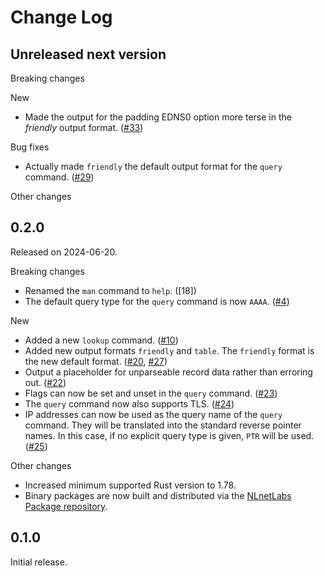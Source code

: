 # Change Log

## Unreleased next version

Breaking changes

New

* Made the output for the padding EDNS0 option more terse in the
  _friendly_ output format. ([#33])

Bug fixes

* Actually made `friendly` the default output format for the `query`
  command. ([#29])

Other changes

[#29]: https://github.com/NLnetLabs/dnsi/pull/29
[#33]: https://github.com/NLnetLabs/dnsi/pull/33


## 0.2.0

Released on 2024-06-20.

Breaking changes

* Renamed the `man` command to `help`. ([18])
* The default query type for the `query` command is now `AAAA`. ([#4])

New

* Added a new `lookup` command. ([#10])
* Added new output formats `friendly` and `table`. The `friendly` format
  is the new default format. ([#20], [#27])
* Output a placeholder for unparseable record data rather than erroring
  out. ([#22])
* Flags can now be set and unset in the `query` command. ([#23])
* The `query` command now also supports TLS. ([#24])
* IP addresses can now be used as the query name of the `query` command.
  They will be translated into the standard reverse pointer names. In this
  case, if no explicit query type is given, `PTR` will be used. ([#25])

Other changes

* Increased minimum supported Rust version to 1.78.
* Binary packages are now built and distributed via the [NLnetLabs Package
  repository](https://nlnetlabs.nl/packages/).

[#4]: https://github.com/NLnetLabs/dnsi/pull/4
[#10]: https://github.com/NLnetLabs/dnsi/pull/10
[#18]: https://github.com/NLnetLabs/dnsi/pull/18
[#20]: https://github.com/NLnetLabs/dnsi/pull/20
[#22]: https://github.com/NLnetLabs/dnsi/pull/22
[#23]: https://github.com/NLnetLabs/dnsi/pull/23
[#24]: https://github.com/NLnetLabs/dnsi/pull/24
[#25]: https://github.com/NLnetLabs/dnsi/pull/25
[#27]: https://github.com/NLnetLabs/dnsi/pull/27


## 0.1.0

Initial release.

